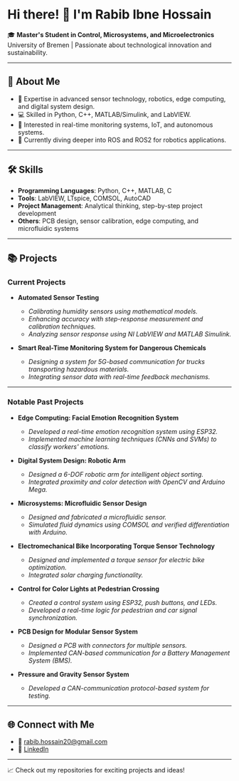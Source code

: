 # Hi there! 👋 I'm Rabib Ibne Hossain

🎓 **Master's Student in Control, Microsystems, and Microelectronics**  
University of Bremen | Passionate about technological innovation and sustainability.  

---

## 🚀 About Me
- 🔬 Expertise in advanced sensor technology, robotics, edge computing, and digital system design.
- 💻 Skilled in Python, C++, MATLAB/Simulink, and LabVIEW.
- 🤖 Interested in real-time monitoring systems, IoT, and autonomous systems.
- 🌱 Currently diving deeper into ROS and ROS2 for robotics applications.

---

## 🛠 Skills
- **Programming Languages**: Python, C++, MATLAB, C  
- **Tools**: LabVIEW, LTspice, COMSOL, AutoCAD  
- **Project Management**: Analytical thinking, step-by-step project development  
- **Others**: PCB design, sensor calibration, edge computing, and microfluidic systems  

---

## 📚 Projects
### Current Projects
- **Automated Sensor Testing**  
  - *Calibrating humidity sensors using mathematical models.*
  - *Enhancing accuracy with step-response measurement and calibration techniques.*
  - *Analyzing sensor response using NI LabVIEW and MATLAB Simulink.*

- **Smart Real-Time Monitoring System for Dangerous Chemicals**  
  - *Designing a system for 5G-based communication for trucks transporting hazardous materials.*
  - *Integrating sensor data with real-time feedback mechanisms.*

---

### Notable Past Projects
- **Edge Computing: Facial Emotion Recognition System**  
  - *Developed a real-time emotion recognition system using ESP32.*  
  - *Implemented machine learning techniques (CNNs and SVMs) to classify workers' emotions.*

- **Digital System Design: Robotic Arm**  
  - *Designed a 6-DOF robotic arm for intelligent object sorting.*  
  - *Integrated proximity and color detection with OpenCV and Arduino Mega.*

- **Microsystems: Microfluidic Sensor Design**  
  - *Designed and fabricated a microfluidic sensor.*  
  - *Simulated fluid dynamics using COMSOL and verified differentiation with Arduino.*

- **Electromechanical Bike Incorporating Torque Sensor Technology**  
  - *Designed and implemented a torque sensor for electric bike optimization.*
  - *Integrated solar charging functionality.*

- **Control for Color Lights at Pedestrian Crossing**  
  - *Created a control system using ESP32, push buttons, and LEDs.*
  - *Developed a real-time logic for pedestrian and car signal synchronization.*

- **PCB Design for Modular Sensor System**  
  - *Designed a PCB with connectors for multiple sensors.*  
  - *Implemented CAN-based communication for a Battery Management System (BMS).*

- **Pressure and Gravity Sensor System**  
  - *Developed a CAN-communication protocol-based system for testing.*

---

## 🌐 Connect with Me
- 📧 [rabib.hossain20@gmail.com](mailto:rabib.hossain20@gmail.com)  
- 💼 [LinkedIn](https://www.linkedin.com/in/rabib-hossain-777598154)  

---

📈 Check out my repositories for exciting projects and ideas!  
